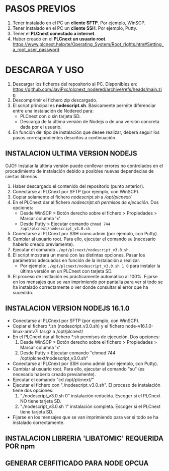 
# PASOS PREVIOS

1. Tener instalado en el PC un __cliente SFTP__. Por ejemplo, WinSCP.
2. Tener instalado en el PC un __cliente SSH__. Por ejemplo, Putty.
3. Tener el __PLCnext conectado a internet__.
4. Haber creado en el __PLCnext un usuario root__. https://www.plcnext.help/te/Operating_System/Root_rights.htm#Setting_a_root_user_password


# DESCARGA Y USO

1. Descargar los ficheros del repositorio al PC. Disponibles en: https://github.com/JaviPxc/plcnext_nodered/archive/refs/heads/main.zip
2. Descomprimir el fichero zip descargado.
3. El script principal es __nodescript.sh__. Básicamente permite diferenciar entre una instalación de Nodered para:
   * PLCnext con o sin tarjeta SD.
   * Descarga de la última versión de Nodejs o de una versión concreta dada por el usuario. 
4. En función del tipo de instalación que desee realizar, deberá seguir los pasos correspondientes descritos a continuación.


## INSTALACION ULTIMA VERSION NODEJS

OJO!: Instalar la última versión puede conllevar errores no controlados en el procedimiento de 
instalación debido a posibles nuevas dependecias de ciertas librerías.

1. Haber descargado el contenido del repositorio (punto anterior).
2. Conectarse al PLCnext por SFTP (por ejemplo, con WinSCP).
3. Copiar solamente el fichero _nodescript.sh_ a _/opt/plcnext/_
4. En el PLCnext dar al fichero _nodescript.sh permisos de ejecución_. Dos opciones:
   - Desde WinSCP > Botón derecho sobre el fichero > Propiedades > Marcar columna 'x'
   - Desde Putty > Ejecutar comando ```chmod 744 /opt/plcnext/nodescript_v3.0.sh```
5. Conectarse al PLCnext por SSH como admin (por ejemplo, con Putty).
6. Cambiar al usuario root. Para ello, ejecutar el comando ```su``` (necesario haberlo creado previamente).
7. Ejecutar el comando ```./opt/plcnext/nodescript_v3.0.sh```. 
8. El script mostrará un menú con las distintas opciones. Pasar los parámetros adecuados en función de la instalación a realizar.
   - Por ejemplo: ```./opt/plcnext/nodescript_v3.0.sh 1 0``` para instalar la última versión en un PLCnext con tarjeta SD.
9. El proceso de instlación es prácticamente automático al 100%. Fijarse en los mensajes que se van imprimiendo por pantalla para ver si todo se ha instalado correctamente o ver donde consultar el error que ha sucedido.


## INSTALACION VERSION NODEJS 16.1.0

- Conectarse al PLCnext por SFTP (por ejemplo, con WinSCP).
- Copiar el fichero *.sh (nodescript_v3.0.sh) y el fichero node-v16.1.0-linux-armv7l.tar.gz a /opt/plcnext/
- En el PLCnext dar al fichero *.sh permisos de ejecución. Dos opciones:
  1. Desde WinSCP > Botón derecho sobre el fichero > Propiedades > Marcar columna 'x'
  2. Desde Putty > Ejecutar comando "chmod 744 /opt/plcnext/nodescript_v3.0.sh"
- Conectarse al PLCnext por SSH como admin (por ejemplo, con Putty).
- Cambiar al usuario root. Para ello, ejecutar el comando "su" (es necesario haberlo creado previamente).
- Ejecutar el comando "cd /opt/plcnext/"
- Ejecutar el fichero con "./nodescript_v3.0.sh". El proceso de instalación tiene dos opciones:
  1. "./nodescript_v3.0.sh 0" instalación reducida. Escoger si el PLCnext NO tiene tarjeta SD.
  2. "./nodescript_v3.0.sh 1" instalación completa. Escoger si el PLCnext tiene tarjeta SD.
- Fijarse en los mensajes que se van imprimiendo para ver si todo se ha instalado correctamente.

## INSTALACION LIBRERIA 'LIBATOMIC' REQUERIDA POR npm


## GENERAR CERFITICADO PARA NODE OPCUA

